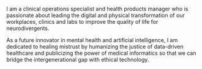 I am a clinical operations specialist and health products manager who is passionate about leading the digital and physical transformation of our workplaces, clinics and labs to improve the quality of life for neurodivergents.

As a future innovator in mental health and artificial intelligence, I am dedicated to healing mistrust by humanizing the justice of data-driven healthcare and publicizing the power of medical informatics so that we can bridge the intergenerational gap with ethical technology.
